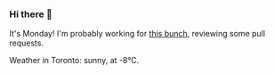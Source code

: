 ### Hi there :wave:

It's Monday! I'm probably working for [this bunch](https://github.com/kohofinancial), reviewing some pull requests.

Weather in Toronto: sunny, at -8°C.

